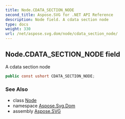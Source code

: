 ```yaml
---
title: Node.CDATA_SECTION_NODE
second_title: Aspose.SVG for .NET API Reference
description: Node field. A cdata section node
type: docs
weight: 330
url: /net/aspose.svg.dom/node/cdata_section_node/
---
```

## Node.CDATA_SECTION_NODE field

A cdata section node

```csharp
public const ushort CDATA_SECTION_NODE;
```

### See Also

* class [Node](../)
* namespace [Aspose.Svg.Dom](../../node/)
* assembly [Aspose.SVG](../../../)
